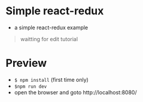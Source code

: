 # Simple react-redux
- a simple react-redux example
> waitting for edit tutorial

# Preview
- `$ npm install` (first time only)
- `$npm run dev`
- open the browser and goto http://localhost:8080/